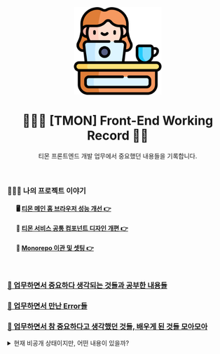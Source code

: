 <div align="center">
  <img width="200px;" src="./images/work-icon.png"/>
</div>
<h1 align="center">👩🏻‍💻 [TMON] Front-End Working Record ✍🏻</h1>
<div align="center">티몬 프론트엔드 개발 업무에서 중요했던 내용들을 기록합니다.</div>

<br />
<br />

### 👩🏻‍💻 나의 프로젝트 이야기

<div style="margin-left: 20px;">
  <h4>🖥️ <a href="https://hyerimiya.notion.site/5f0550cd0fa548ddafa821551b3c7987?pvs=4">티몬 메인 홈 브라우저 성능 개선 👉</a></h4>
  <h4>🎨 <a href="https://hyerimiya.notion.site/5975ea18cc0b46a0b6aab69af82027a6?pvs=4">티몬 서비스 공통 컴포넌트 디자인 개편 👉</a></h4>
  <h4>📁 <a href="https://hyerimiya.notion.site/c9bdfb7b677846c3b041d5571c13c4ba?pvs=4">Monorepo 이관 및 셋팅 👉</a></h4>
</div>

<br />

### [📝 업무하면서 중요하다 생각되는 것들과 공부한 내용들](https://github.com/mireyhgnay/fe-working-record/blob/main/Study/README.md)

### [🚨 업무하면서 만난 Error들](https://github.com/mireyhgnay/fe-working-record/blob/main/Error/README.md)

### [🙏 업무하면서 참 중요하다고 생각했던 것들, 배우게 된 것들 모아모아](https://hyerimiya.notion.site/ab02ec2b977843ca9d7f801733f727a6?v=dfaf67d1c96247a4bf76f570291ecd8e&pvs=4)

<details>
  <summary>현재 비공개 상태이지만, 어떤 내용이 있을까?</summary>
  <img width="400px;" src="./images/record.png"/>
</details>
